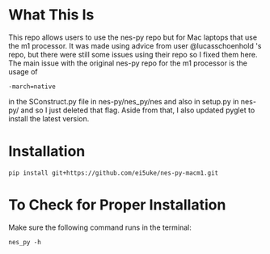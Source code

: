 # What This Is

This repo allows users to use the nes-py repo but for Mac laptops that use the m1 processor. It was made using advice from user @lucasschoenhold 's repo, but there were still some issues using their repo so I fixed them here. The main issue with the original nes-py repo for the m1 processor is the usage of 
```shell 
-march=native
```
in the SConstruct.py file in nes-py/nes_py/nes and also in setup.py in nes-py/ and so I just deleted that flag. Aside from that, I also updated pyglet to install the latest version.

# Installation

```shell
pip install git+https://github.com/ei5uke/nes-py-macm1.git
```

# To Check for Proper Installation

Make sure the following command runs in the terminal:
```shell
nes_py -h 
```